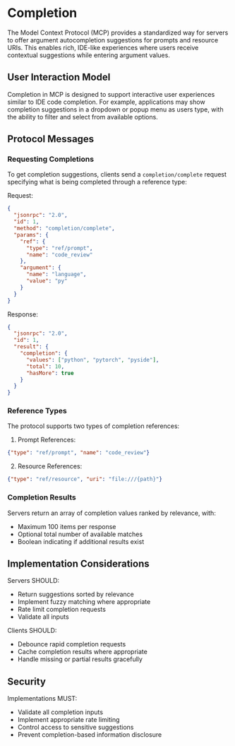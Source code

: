 # Completion

The Model Context Protocol (MCP) provides a standardized way for servers to offer argument autocompletion suggestions for prompts and resource URIs. This enables rich, IDE-like experiences where users receive contextual suggestions while entering argument values.

## User Interaction Model

Completion in MCP is designed to support interactive user experiences similar to IDE code completion. For example, applications may show completion suggestions in a dropdown or popup menu as users type, with the ability to filter and select from available options.

## Protocol Messages

### Requesting Completions

To get completion suggestions, clients send a `completion/complete` request specifying what is being completed through a reference type:

Request:
```json
{
  "jsonrpc": "2.0",
  "id": 1,
  "method": "completion/complete",
  "params": {
    "ref": {
      "type": "ref/prompt",
      "name": "code_review"
    },
    "argument": {
      "name": "language",
      "value": "py"
    }
  }
}
```

Response:
```json
{
  "jsonrpc": "2.0",
  "id": 1,
  "result": {
    "completion": {
      "values": ["python", "pytorch", "pyside"],
      "total": 10,
      "hasMore": true
    }
  }
}
```

### Reference Types

The protocol supports two types of completion references:

1. Prompt References:
```json
{"type": "ref/prompt", "name": "code_review"}
```

2. Resource References:
```json
{"type": "ref/resource", "uri": "file:///{path}"}
```

### Completion Results

Servers return an array of completion values ranked by relevance, with:
- Maximum 100 items per response
- Optional total number of available matches
- Boolean indicating if additional results exist

## Implementation Considerations

Servers SHOULD:
- Return suggestions sorted by relevance
- Implement fuzzy matching where appropriate
- Rate limit completion requests
- Validate all inputs

Clients SHOULD:
- Debounce rapid completion requests
- Cache completion results where appropriate
- Handle missing or partial results gracefully

## Security

Implementations MUST:
- Validate all completion inputs
- Implement appropriate rate limiting
- Control access to sensitive suggestions
- Prevent completion-based information disclosure
